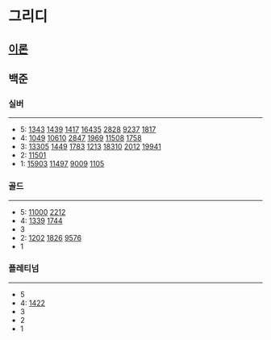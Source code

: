 # 그리디
## [이론](https://en.wikipedia.org/wiki/Greedy_algorithm)
## 백준

### 실버

---

- 5:
[1343](%EC%8B%A4%EB%B2%84%2F1343.md)
[1439](%EC%8B%A4%EB%B2%84%2F1439%2F1439.md)
[1417](%EC%8B%A4%EB%B2%84%2F1417%2F1417.md)
[16435](%EC%8B%A4%EB%B2%84%2F16435%2F16435.md)
[2828](%EC%8B%A4%EB%B2%84%2F2828%2F2828.md)
[9237](%EC%8B%A4%EB%B2%84%2F9237%2F9237.md)
[1817](%EC%8B%A4%EB%B2%84%2F1817%2F1817.md)
- 4:
[1049](%EC%8B%A4%EB%B2%84%2F1049%2F1049.md)
[10610](%EC%8B%A4%EB%B2%84%2F10610%2F10610.md)
[2847](%EC%8B%A4%EB%B2%84%2F2847%2F2847.md)
[1969](%EC%8B%A4%EB%B2%84%2F1969%2F1969.md)
[11508](%EC%8B%A4%EB%B2%84%2F11508%2F11508.md)
[1758](%EC%8B%A4%EB%B2%84%2F1758%2F1758.md)
- 3:
[13305](13305/13305.md)
[1449](%EC%8B%A4%EB%B2%84%2F1449%2F1449.md)
[1783](%EC%8B%A4%EB%B2%84%2F1783%2F1783.md)
[1213](%EC%8B%A4%EB%B2%84%2F1213%2F1213.md)
[18310](%EC%8B%A4%EB%B2%84%2F18310%2F18310.md)
[2012](%EC%8B%A4%EB%B2%84%2F2012%2F2012.md)
[19941](%EC%8B%A4%EB%B2%84%2F19941%2F19941.md)
- 2:
[11501](%EC%8B%A4%EB%B2%84%2F11501%2F11501.md)
- 1:
[15903](%EC%8B%A4%EB%B2%84%2F15903%2F15903.md)
[11497](%EC%8B%A4%EB%B2%84%2F11497%2F11497.md)
[9009](%EC%8B%A4%EB%B2%84%2F9009%2F9009.md)
[1105](%EC%8B%A4%EB%B2%84%2F1105%2F1105.md)
### 골드

---

- 5:
[11000](11000%2F11000.md)
[2212](2212%2F2212.md)
- 4:
[1339](1339%2F1339.md)
[1744](1744%2F1744.md)
- 3
- 2:
[1202](1202/1202.md)
[1826](1826/1826.md)
[9576](9576/9576.md)
- 1

### 플레티넘

---

- 5
- 4:
[1422](1422%2F1422.md)
- 3
- 2
- 1